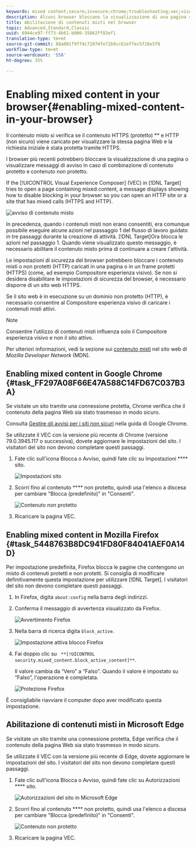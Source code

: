 ```yaml
---
keywords: mixed content;secure;insecure;chrome;troubleshooting;vec;visual experience composer;unsecure;http;https;firefox;internet explorer
description: Alcuni browser bloccano la visualizzazione di una pagina se contiene un misto di contenuti protetti e non protetti.
title: Abilitazione di contenuti misti nel browser
topic: Advanced,Standard,Classic
uuid: 6944ce97-ff73-4b61-b006-35862ff83ef1
translation-type: tm+mt
source-git-commit: 88a001f9ff4c72074fe72b9cc61effec5f28e5f8
workflow-type: tm+mt
source-wordcount: '558'
ht-degree: 35%

---
```



# Enabling mixed content in your browser{#enabling-mixed-content-in-your-browser}

Il contenuto misto si verifica se il contenuto HTTPS (protetto) ** e HTTP (non sicuro) viene caricato per visualizzare la stessa pagina Web e la richiesta iniziale è stata protetta tramite HTTPS.

I browser più recenti potrebbero bloccare la visualizzazione di una pagina o visualizzare messaggi di avviso in caso di combinazione di contenuto protetto e contenuto non protetto.

If the [!UICONTROL Visual Experience Composer] (VEC) in [!DNL Target] tries to open a page containing mixed content, a message displays showing how to disable blocking in your browser so you can open an HTTP site or a site that has mixed calls (HTTPS and HTTP).

![avviso di contenuto misto](/help/c-experiences/c-visual-experience-composer/r-troubleshoot-composer/assets/mixed_content_warning.png)

In precedenza, quando i contenuti misti non erano consentiti, era comunque possibile eseguire alcune azioni nel passaggio 1 del flusso di lavoro guidato in tre passaggi durante la creazione di attività. [!DNL Target]Ora blocca le azioni nel passaggio 1. Quando viene visualizzato questo messaggio, è necessario abilitare il contenuto misto prima di continuare a creare l&#39;attività.

Le impostazioni di sicurezza del browser potrebbero bloccare i contenuto misti o non protetti (HTTP) caricati in una pagina o in un frame protetti (HTTPS) (come, ad esempio Compositore esperienza visivo). Se non si desidera disabilitare le impostazioni di sicurezza del browser, è necessario disporre di un sito web HTTPS.

Se il sito web è in esecuzione su un dominio non protetto (HTTP), è necessario consentire al Compositore esperienza visivo di caricare i contenuti misti attivi.

>[!NOTE]
>
>Consentire l’utilizzo di contenuti misti influenza solo il Compositore esperienza visivo e non il sito attivo.

Per ulteriori informazioni, vedi la sezione sui [contenuto misti](https://developer.mozilla.org/en-US/docs/Web/Security/Mixed_content) nel sito web di *Mozilla Developer Network* (MDN).

## Enabling mixed content in Google Chrome {#task_FF297A08F66E47A588C14FD67C037B3A}

Se visitate un sito tramite una connessione protetta, Chrome verifica che il contenuto della pagina Web sia stato trasmesso in modo sicuro.

Consulta [Gestire gli avvisi per i siti non sicuri](https://support.google.com/chrome/answer/1342714?hl=en) nella guida di Google Chrome.

Se utilizzate il VEC con la versione più recente di Chrome (versione 79.0.3945.117 o successiva), dovete aggiornare le impostazioni del sito. I visitatori del sito non devono completare questi passaggi.

1. Fate clic sull&#39;icona Blocca o Avviso, quindi fate clic su Impostazioni **** sito.

   ![Impostazioni sito](/help/c-experiences/c-visual-experience-composer/r-troubleshoot-composer/assets/site-settings.png)

1. Scorri fino al contenuto **** non protetto, quindi usa l&#39;elenco a discesa per cambiare &quot;Blocca (predefinito)&quot; in &quot;Consenti&quot;.

   ![Contenuto non protetto](/help/c-experiences/c-visual-experience-composer/r-troubleshoot-composer/assets/insecure-content.png)

1. Ricaricare la pagina VEC.

## Enabling mixed content in Mozilla Firefox {#task_5448763B8DC941FD80F84041AEF0A14D}

Per impostazione predefinita, Firefox blocca le pagine che contengono un misto di contenuti protetti e non protetti. Si consiglia di modificare definitivamente questa impostazione per utilizzare [!DNL Target]. I visitatori del sito non devono completare questi passaggi.

1. In Firefox, digita `about:config` nella barra degli indirizzi.
1. Conferma il messaggio di avvertenza visualizzato da Firefox.

   ![Avvertimento Firefox](/help/c-experiences/c-visual-experience-composer/r-troubleshoot-composer/assets/firefox.png)

1. Nella barra di ricerca digita `block_active`.

   ![Impostazione attiva blocco Firefox](/help/c-experiences/c-visual-experience-composer/r-troubleshoot-composer/assets/firefox3.png)

1. Fai doppio clic su ` **[!UICONTROL security.mixed_content.block_active_content]**`.

   Il valore cambia da “Vero” a “Falso”. Quando il valore è impostato su “Falso”, l&#39;operazione è completata.

   ![Protezione Firefox](/help/c-experiences/c-visual-experience-composer/r-troubleshoot-composer/assets/firefox2.png)

È consigliabile riavviare il computer dopo aver modificato questa impostazione.

## Abilitazione di contenuti misti in Microsoft Edge

Se visitate un sito tramite una connessione protetta, Edge verifica che il contenuto della pagina Web sia stato trasmesso in modo sicuro.

Se utilizzate il VEC con la versione più recente di Edge, dovete aggiornare le impostazioni del sito. I visitatori del sito non devono completare questi passaggi.

1. Fate clic sull&#39;icona Blocca o Avviso, quindi fate clic su Autorizzazioni **** sito.

   ![Autorizzazioni del sito in Microsoft Edge](/help/c-experiences/c-visual-experience-composer/r-troubleshoot-composer/assets/ms-edge.png)

1. Scorri fino al contenuto **** non protetto, quindi usa l&#39;elenco a discesa per cambiare &quot;Blocca (predefinito)&quot; in &quot;Consenti&quot;.

   ![Contenuto non protetto](/help/c-experiences/c-visual-experience-composer/r-troubleshoot-composer/assets/ms-edge-2.png)

1. Ricaricare la pagina VEC.